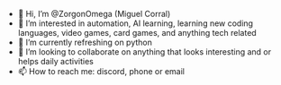 - 👋 Hi, I’m @ZorgonOmega (Miguel Corral)
- 👀 I’m interested in automation, AI learning, learning new coding languages, video games, card games, and anything tech related
- 🌱 I’m currently refreshing on python
- 💞️ I’m looking to collaborate on anything that looks interesting and or helps daily activities
- 📫 How to reach me: discord, phone or email

<!---
ZorgonOmega/ZorgonOmega is a ✨ special ✨ repository because its `README.md` (this file) appears on your GitHub profile.
You can click the Preview link to take a look at your changes.
--->
